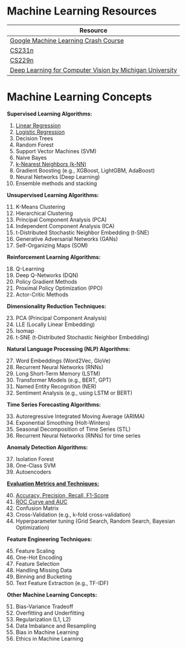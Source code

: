 # Machine Learning Resources

| Resource                                                   |
| ---------------------------------------------------------- |
| [Google Machine Learning Crash Course](https://developers.google.com/machine-learning/foundational-courses)  |
| [CS231n]()                                                  |
| [CS229n]()                                                  |
| [Deep Learning for Computer Vision by Michigan University](https://www.youtube.com/playlist?list=PL5-TkQAfAZFbzxjBHtzdVCWE0Zbhomg7r) |



# Machine Learning Concepts

**Supervised Learning Algorithms:**
1. [Linear Regression](ml_fundamentals/linear_regression.md)
2. [Logistic Regression](ml_fundamentals/logistic_regression.md)
3. Decision Trees
4. Random Forest
5. Support Vector Machines (SVM)
6. Naive Bayes
7. [k-Nearest Neighbors (k-NN)](ml_fundamentals/knn_classifier.md)
8. Gradient Boosting (e.g., XGBoost, LightGBM, AdaBoost)
9. Neural Networks (Deep Learning)
10. Ensemble methods and stacking

**Unsupervised Learning Algorithms:**

11. K-Means Clustering
12. Hierarchical Clustering
13. Principal Component Analysis (PCA)
14. Independent Component Analysis (ICA)
15. t-Distributed Stochastic Neighbor Embedding (t-SNE)
16. Generative Adversarial Networks (GANs)
17. Self-Organizing Maps (SOM)

**Reinforcement Learning Algorithms:**

18. Q-Learning
19. Deep Q-Networks (DQN)
20. Policy Gradient Methods
21. Proximal Policy Optimization (PPO)
22. Actor-Critic Methods

**Dimensionality Reduction Techniques:**

23. PCA (Principal Component Analysis)
24. LLE (Locally Linear Embedding)
25. Isomap
26. t-SNE (t-Distributed Stochastic Neighbor Embedding)

**Natural Language Processing (NLP) Algorithms:**

27. Word Embeddings (Word2Vec, GloVe)
28. Recurrent Neural Networks (RNNs)
29. Long Short-Term Memory (LSTM)
30. Transformer Models (e.g., BERT, GPT)
31. Named Entity Recognition (NER)
32. Sentiment Analysis (e.g., using LSTM or BERT)

**Time Series Forecasting Algorithms:**

33. Autoregressive Integrated Moving Average (ARIMA)
34. Exponential Smoothing (Holt-Winters)
35. Seasonal Decomposition of Time Series (STL)
36. Recurrent Neural Networks (RNNs) for time series

**Anomaly Detection Algorithms:**

37. Isolation Forest
38. One-Class SVM
39. Autoencoders

**[Evaluation Metrics and Techniques:](ml_fundamentals/Evaluation_metrics_and_techniques.md)**

40. [Accuracy, Precision, Recall, F1-Score](https://developers.google.com/machine-learning/crash-course/classification/check-your-understanding-accuracy-precision-recall)
41. [ROC Curve and AUC](https://developers.google.com/machine-learning/crash-course/classification/check-your-understanding-accuracy-precision-recall)
42. Confusion Matrix
43. Cross-Validation (e.g., k-fold cross-validation)
44. Hyperparameter tuning (Grid Search, Random Search, Bayesian Optimization)

**Feature Engineering Techniques:**

45. Feature Scaling
46. One-Hot Encoding
47. Feature Selection
48. Handling Missing Data
49. Binning and Bucketing
50. Text Feature Extraction (e.g., TF-IDF)

**Other Machine Learning Concepts:**

51. Bias-Variance Tradeoff
52. Overfitting and Underfitting
53. Regularization (L1, L2)
54. Data Imbalance and Resampling
55. Bias in Machine Learning
56. Ethics in Machine Learning
